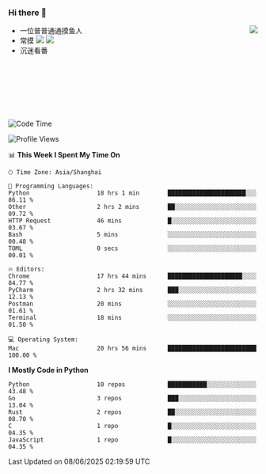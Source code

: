 ### Hi there 👋


<a href="https://github.com/yanlc39">
  <img align="right" src="https://github-readme-stats.vercel.app/api?username=yanlc39&show_icons=true&hide_border=true&icon_color=586069&title_color=a0a9af">
</a>

- 一位普普通通摸鱼人
- 常摸 ![](https://img.shields.io/badge/-Python-3e74a2?style=flat-square&logo=Python&logoColor=fff) ![](https://img.shields.io/badge/-C%2B%2B-brightgreen?style=flat-square)
- 沉迷看番



<br><br><br><br><br><br>


<!--START_SECTION:waka-->
![Code Time](http://img.shields.io/badge/Code%20Time-1%2C276%20hrs%2058%20mins-blue)

![Profile Views](http://img.shields.io/badge/Profile%20Views-6-blue)

📊 **This Week I Spent My Time On** 

```text
🕑︎ Time Zone: Asia/Shanghai

💬 Programming Languages: 
Python                   18 hrs 1 min        ██████████████████████░░░   86.11 % 
Other                    2 hrs 2 mins        ██░░░░░░░░░░░░░░░░░░░░░░░   09.72 % 
HTTP Request             46 mins             █░░░░░░░░░░░░░░░░░░░░░░░░   03.67 % 
Bash                     5 mins              ░░░░░░░░░░░░░░░░░░░░░░░░░   00.48 % 
TOML                     0 secs              ░░░░░░░░░░░░░░░░░░░░░░░░░   00.01 % 

🔥 Editors: 
Chrome                   17 hrs 44 mins      █████████████████████░░░░   84.77 % 
PyCharm                  2 hrs 32 mins       ███░░░░░░░░░░░░░░░░░░░░░░   12.13 % 
Postman                  20 mins             ░░░░░░░░░░░░░░░░░░░░░░░░░   01.61 % 
Terminal                 18 mins             ░░░░░░░░░░░░░░░░░░░░░░░░░   01.50 % 

💻 Operating System: 
Mac                      20 hrs 56 mins      █████████████████████████   100.00 % 
```

**I Mostly Code in Python** 

```text
Python                   10 repos            ███████████░░░░░░░░░░░░░░   43.48 % 
Go                       3 repos             ███░░░░░░░░░░░░░░░░░░░░░░   13.04 % 
Rust                     2 repos             ██░░░░░░░░░░░░░░░░░░░░░░░   08.70 % 
C                        1 repo              █░░░░░░░░░░░░░░░░░░░░░░░░   04.35 % 
JavaScript               1 repo              █░░░░░░░░░░░░░░░░░░░░░░░░   04.35 % 
```




 Last Updated on 08/06/2025 02:19:59 UTC
<!--END_SECTION:waka-->
